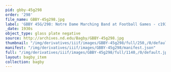 ```yaml
---
pid: gbby-45g298
order: '298'
file_name: GBBY-45g298.jpg
label: 'GBBY 45G/298: Notre Dame Marching Band at Football Games - c1930s'
_date: 1930s
object_type: glass plate negative
source: http://archives.nd.edu/Bagby/GBBY-45g298.jpg
thumbnail: "/img/derivatives/iiif/images/GBBY-45g298/full/250,/0/default.jpg"
manifest: "/img/derivatives/iiif/images/GBBY-45g298/manifest.json"
full: "/img/derivatives/iiif/images/GBBY-45g298/full/1140,/0/default.jpg"
layout: bagby_item
collection: bagby
---
```

